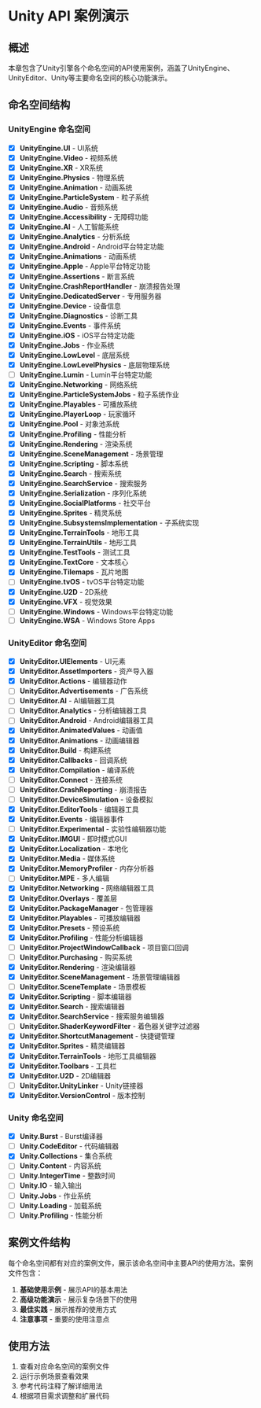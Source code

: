 # Unity API 案例演示

## 概述

本章包含了Unity引擎各个命名空间的API使用案例，涵盖了UnityEngine、UnityEditor、Unity等主要命名空间的核心功能演示。

## 命名空间结构

### UnityEngine 命名空间
- [x] **UnityEngine.UI** - UI系统
- [x] **UnityEngine.Video** - 视频系统
- [x] **UnityEngine.XR** - XR系统
- [x] **UnityEngine.Physics** - 物理系统
- [x] **UnityEngine.Animation** - 动画系统
- [x] **UnityEngine.ParticleSystem** - 粒子系统
- [x] **UnityEngine.Audio** - 音频系统
- [x] **UnityEngine.Accessibility** - 无障碍功能
- [x] **UnityEngine.AI** - 人工智能系统
- [x] **UnityEngine.Analytics** - 分析系统
- [x] **UnityEngine.Android** - Android平台特定功能
- [x] **UnityEngine.Animations** - 动画系统
- [x] **UnityEngine.Apple** - Apple平台特定功能
- [x] **UnityEngine.Assertions** - 断言系统
- [x] **UnityEngine.CrashReportHandler** - 崩溃报告处理
- [x] **UnityEngine.DedicatedServer** - 专用服务器
- [x] **UnityEngine.Device** - 设备信息
- [x] **UnityEngine.Diagnostics** - 诊断工具
- [x] **UnityEngine.Events** - 事件系统
- [x] **UnityEngine.iOS** - iOS平台特定功能
- [x] **UnityEngine.Jobs** - 作业系统
- [x] **UnityEngine.LowLevel** - 底层系统
- [x] **UnityEngine.LowLevelPhysics** - 底层物理系统
- [ ] **UnityEngine.Lumin** - Lumin平台特定功能
- [x] **UnityEngine.Networking** - 网络系统
- [x] **UnityEngine.ParticleSystemJobs** - 粒子系统作业
- [x] **UnityEngine.Playables** - 可播放系统
- [x] **UnityEngine.PlayerLoop** - 玩家循环
- [x] **UnityEngine.Pool** - 对象池系统
- [x] **UnityEngine.Profiling** - 性能分析
- [x] **UnityEngine.Rendering** - 渲染系统
- [x] **UnityEngine.SceneManagement** - 场景管理
- [x] **UnityEngine.Scripting** - 脚本系统
- [x] **UnityEngine.Search** - 搜索系统
- [x] **UnityEngine.SearchService** - 搜索服务
- [x] **UnityEngine.Serialization** - 序列化系统
- [x] **UnityEngine.SocialPlatforms** - 社交平台
- [x] **UnityEngine.Sprites** - 精灵系统
- [x] **UnityEngine.SubsystemsImplementation** - 子系统实现
- [x] **UnityEngine.TerrainTools** - 地形工具
- [x] **UnityEngine.TerrainUtils** - 地形工具
- [x] **UnityEngine.TestTools** - 测试工具
- [x] **UnityEngine.TextCore** - 文本核心
- [x] **UnityEngine.Tilemaps** - 瓦片地图
- [ ] **UnityEngine.tvOS** - tvOS平台特定功能
- [x] **UnityEngine.U2D** - 2D系统
- [x] **UnityEngine.VFX** - 视觉效果
- [ ] **UnityEngine.Windows** - Windows平台特定功能
- [ ] **UnityEngine.WSA** - Windows Store Apps

### UnityEditor 命名空间
- [x] **UnityEditor.UIElements** - UI元素
- [x] **UnityEditor.AssetImporters** - 资产导入器
- [x] **UnityEditor.Actions** - 编辑器动作
- [ ] **UnityEditor.Advertisements** - 广告系统
- [ ] **UnityEditor.AI** - AI编辑器工具
- [ ] **UnityEditor.Analytics** - 分析编辑器工具
- [ ] **UnityEditor.Android** - Android编辑器工具
- [x] **UnityEditor.AnimatedValues** - 动画值
- [x] **UnityEditor.Animations** - 动画编辑器
- [x] **UnityEditor.Build** - 构建系统
- [x] **UnityEditor.Callbacks** - 回调系统
- [x] **UnityEditor.Compilation** - 编译系统
- [ ] **UnityEditor.Connect** - 连接系统
- [ ] **UnityEditor.CrashReporting** - 崩溃报告
- [ ] **UnityEditor.DeviceSimulation** - 设备模拟
- [x] **UnityEditor.EditorTools** - 编辑器工具
- [x] **UnityEditor.Events** - 编辑器事件
- [ ] **UnityEditor.Experimental** - 实验性编辑器功能
- [x] **UnityEditor.IMGUI** - 即时模式GUI
- [x] **UnityEditor.Localization** - 本地化
- [x] **UnityEditor.Media** - 媒体系统
- [x] **UnityEditor.MemoryProfiler** - 内存分析器
- [ ] **UnityEditor.MPE** - 多人编辑
- [x] **UnityEditor.Networking** - 网络编辑器工具
- [x] **UnityEditor.Overlays** - 覆盖层
- [x] **UnityEditor.PackageManager** - 包管理器
- [x] **UnityEditor.Playables** - 可播放编辑器
- [x] **UnityEditor.Presets** - 预设系统
- [x] **UnityEditor.Profiling** - 性能分析编辑器
- [ ] **UnityEditor.ProjectWindowCallback** - 项目窗口回调
- [ ] **UnityEditor.Purchasing** - 购买系统
- [x] **UnityEditor.Rendering** - 渲染编辑器
- [x] **UnityEditor.SceneManagement** - 场景管理编辑器
- [ ] **UnityEditor.SceneTemplate** - 场景模板
- [x] **UnityEditor.Scripting** - 脚本编辑器
- [x] **UnityEditor.Search** - 搜索编辑器
- [x] **UnityEditor.SearchService** - 搜索服务编辑器
- [ ] **UnityEditor.ShaderKeywordFilter** - 着色器关键字过滤器
- [x] **UnityEditor.ShortcutManagement** - 快捷键管理
- [x] **UnityEditor.Sprites** - 精灵编辑器
- [x] **UnityEditor.TerrainTools** - 地形工具编辑器
- [x] **UnityEditor.Toolbars** - 工具栏
- [x] **UnityEditor.U2D** - 2D编辑器
- [ ] **UnityEditor.UnityLinker** - Unity链接器
- [x] **UnityEditor.VersionControl** - 版本控制

### Unity 命名空间
- [x] **Unity.Burst** - Burst编译器
- [ ] **Unity.CodeEditor** - 代码编辑器
- [x] **Unity.Collections** - 集合系统
- [ ] **Unity.Content** - 内容系统
- [ ] **Unity.IntegerTime** - 整数时间
- [ ] **Unity.IO** - 输入输出
- [ ] **Unity.Jobs** - 作业系统
- [ ] **Unity.Loading** - 加载系统
- [ ] **Unity.Profiling** - 性能分析

## 案例文件结构

每个命名空间都有对应的案例文件，展示该命名空间中主要API的使用方法。案例文件包含：

1. **基础使用示例** - 展示API的基本用法
2. **高级功能演示** - 展示复杂场景下的使用
3. **最佳实践** - 展示推荐的使用方式
4. **注意事项** - 重要的使用注意点

## 使用方法

1. 查看对应命名空间的案例文件
2. 运行示例场景查看效果
3. 参考代码注释了解详细用法
4. 根据项目需求调整和扩展代码 